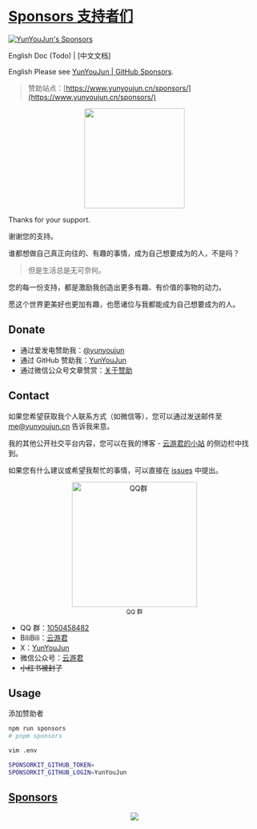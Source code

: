 # [Sponsors 支持者们](https://www.yunyoujun.cn/sponsors/)

[![YunYouJun's Sponsors](https://github.com/YunYouJun/sponsors/workflows/Sponsors/badge.svg)](https://www.yunyoujun.cn/sponsors/)

English Doc (Todo) | [中文文档]

English Please see [YunYouJun | GitHub Sponsors](https://github.com/sponsors/YunYouJun).

> 赞助站点：[https://www.yunyoujun.cn/sponsors/](https://www.yunyoujun.cn/sponsors/)

<p align="center">
  <img src='https://cdn.jsdelivr.net/gh/YunYouJun/yun/images/meme/yun-good-alpha-compressed.png' width="200"/>
</p>

Thanks for your support.

谢谢您的支持。

谁都想做自己真正向往的、有趣的事情，成为自己想要成为的人，不是吗？

> 但是生活总是无可奈何。

您的每一份支持，都是激励我创造出更多有趣、有价值的事物的动力。

愿这个世界更美好也更加有趣，也愿诸位与我都能成为自己想要成为的人。

## Donate

<!-- | 支付宝                                                                                                      | 微信赞赏                                                                                                         | QQ 支付                                                                                                     |
| ----------------------------------------------------------------------------------------------------------- | ---------------------------------------------------------------------------------------------------------------- | ----------------------------------------------------------------------------------------------------------- |
| <img width="250" src="https://cdn.jsdelivr.net/gh/YunYouJun/cdn/img/donate/alipay-qrcode.jpg" alt="支付宝"> | <img width="250" src="https://cdn.jsdelivr.net/gh/YunYouJun/cdn/img/donate/wechat-reward-code.jpg" alt="微信赞赏"> | <img width="250" src="https://cdn.jsdelivr.net/gh/YunYouJun/cdn/img/donate/qqpay-qrcode.png" alt="QQ 支付"> | -->

- 通过爱发电赞助我：[@yunyoujun](https://afdian.com/@yunyoujun)
- 通过 GitHub 赞助我：[YunYouJun](https://github.com/YunYouJun/sponsors)
- 通过微信公众号文章赞赏：[关于赞助](https://mp.weixin.qq.com/s?__biz=MzU3NTI4MjQwNQ==&mid=2247484117&idx=1&sn=9fcc396ed89c709401f3438e7991ebe1&chksm=fd24cf5fca534649dc016d938db26d9a244fea9e824552e99033e531c0232acc95b96ec5698a#rd)
<!-- - Patreon: [YunYouJun](https://www.patreon.com/yunyoujun) -->

## Contact

如果您希望获取我个人联系方式（如微信等），您可以通过发送邮件至 [me@yunyoujun.cn](me@yunyoujun.cn) 告诉我来意。

我的其他公开社交平台内容，您可以在我的博客 - [云游君的小站](https://www.yunyoujun.cn/) 的侧边栏中找到。

如果您有什么建议或希望我帮忙的事情，可以直接在 [issues](https://github.com/YunYouJun/sponsors/issues) 中提出。

<p align="center">
  <!-- <img src='https://www.yunle.fun/images/yunlefun-user-wechat-group.jpg' width="250"/> -->
  <img src='https://sponsors.yunyoujun.cn/images/qq-qun-1050458482.png' width="250" alt="QQ群"/>
  <br />
  <small>QQ 群</small>
</p>

- QQ 群：[1050458482](https://qm.qq.com/cgi-bin/qm/qr?k=r-b3949w12L0wGiAmhUWibg3epW1Suik&jump_from=webapi&authKey=nhLrI7D8toe4Ph3LtcQ1l4dtYtUg7RzexTunnf9gI5vvDftcuhg4za+xBH+EiJfh)
- BiliBili：[云游君](https://space.bilibili.com/1579790)
- X：[YunYouJun](https://twitter.com/YunYouJun)
- 微信公众号：[云游君](https://cdn.yunyoujun.cn/img/about/white-qrcode-and-search.jpg)
- ~~小红书被封了~~

## Usage

添加赞助者

```sh
npm run sponsors
# pnpm sponsors
```

```bash
vim .env
```

```bash
SPONSORKIT_GITHUB_TOKEN=
SPONSORKIT_GITHUB_LOGIN=YunYouJun
```

## [Sponsors](https://www.yunyoujun.cn/sponsors/)

<p align="center">
  <a href="https://cdn.jsdelivr.net/gh/YunYouJun/sponsors/public/sponsors.svg">
    <img src='https://cdn.jsdelivr.net/gh/YunYouJun/sponsors/public/sponsors.svg'/>
  </a>
</p>
